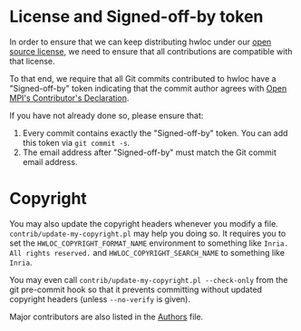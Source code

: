 # License and Signed-off-by token

In order to ensure that we can keep distributing hwloc under our
[open source license](/COPYING), we need to ensure that all
contributions are compatible with that license.

To that end, we require that all Git commits contributed to hwloc
have a "Signed-off-by" token indicating that the commit author agrees
with [Open MPI's Contributor's
Declaration](https://github.com/open-mpi/ompi/wiki/Administrative-rules#contributors-declaration).

If you have not already done so, please ensure that:

1. Every commit contains exactly the "Signed-off-by" token.  You can
add this token via `git commit -s`.
1. The email address after "Signed-off-by" must match the Git commit
email address.

# Copyright

You may also update the copyright headers whenever you modify
a file. `contrib/update-my-copyright.pl` may help you doing so.
It requires you to set the `HWLOC_COPYRIGHT_FORMAT_NAME` environment
to something like `Inria.  All rights reserved.`
and `HWLOC_COPYRIGHT_SEARCH_NAME` to something like `Inria`.

You may even call `contrib/update-my-copyright.pl --check-only` from
the git pre-commit hook so that it prevents committing without
updated copyright headers (unless `--no-verify` is given).

Major contributors are also listed in the [Authors](/AUTHORS) file.
